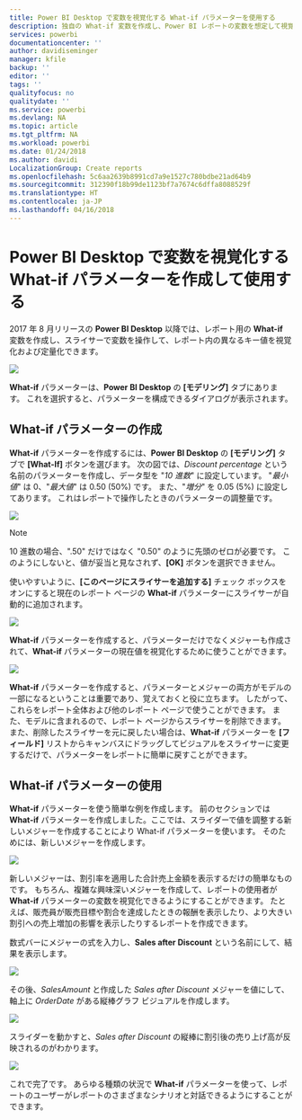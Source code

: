 ```yaml
---
title: Power BI Desktop で変数を視覚化する What-if パラメーターを使用する
description: 独自の What-if 変数を作成し、Power BI レポートの変数を想定して視覚化します
services: powerbi
documentationcenter: ''
author: davidiseminger
manager: kfile
backup: ''
editor: ''
tags: ''
qualityfocus: no
qualitydate: ''
ms.service: powerbi
ms.devlang: NA
ms.topic: article
ms.tgt_pltfrm: NA
ms.workload: powerbi
ms.date: 01/24/2018
ms.author: davidi
LocalizationGroup: Create reports
ms.openlocfilehash: 5c6aa2639b8991cd7a9e1527c780bdbe21ad64b9
ms.sourcegitcommit: 312390f18b99de1123bf7a7674c6dffa8088529f
ms.translationtype: HT
ms.contentlocale: ja-JP
ms.lasthandoff: 04/16/2018
---
```

# <a name="create-and-use-a-what-if-parameter-to-visualize-variables-in-power-bi-desktop"></a>Power BI Desktop で変数を視覚化する What-if パラメーターを作成して使用する
2017 年 8 月リリースの **Power BI Desktop** 以降では、レポート用の **What-if** 変数を作成し、スライサーで変数を操作して、レポート内の異なるキー値を視覚化および定量化できます。

![](media/desktop-what-if/what-if_01.png)

**What-if** パラメーターは、**Power BI Desktop** の **[モデリング]** タブにあります。 これを選択すると、パラメーターを構成できるダイアログが表示されます。

## <a name="creating-a-what-if-parameter"></a>What-if パラメーターの作成
**What-if** パラメーターを作成するには、**Power BI Desktop** の **[モデリング]** タブで **[What-If]** ボタンを選びます。 次の図では、*Discount percentage* という名前のパラメーターを作成し、データ型を "*10 進数*" に設定しています。 "*最小値*" は 0、"*最大値*" は 0.50 (50%) です。 また、"*増分*" を 0.05 (5%) に設定してあります。 これはレポートで操作したときのパラメーターの調整量です。

![](media/desktop-what-if/what-if_02.png)

> [!NOTE]
> 10 進数の場合、".50" だけではなく "0.50" のように先頭のゼロが必要です。 このようにしないと、値が妥当と見なされず、**[OK]** ボタンを選択できません。
> 
> 

使いやすいように、**[このページにスライサーを追加する]** チェック ボックスをオンにすると現在のレポート ページの **What-if** パラメーターにスライサーが自動的に追加されます。

![](media/desktop-what-if/what-if_03.png)

**What-if** パラメーターを作成すると、パラメーターだけでなくメジャーも作成されて、**What-if** パラメーターの現在値を視覚化するために使うことができます。

![](media/desktop-what-if/what-if_04.png)

**What-if** パラメーターを作成すると、パラメーターとメジャーの両方がモデルの一部になるということは重要であり、覚えておくと役に立ちます。 したがって、これらをレポート全体および他のレポート ページで使うことができます。 また、モデルに含まれるので、レポート ページからスライサーを削除できます。また、削除したスライサーを元に戻したい場合は、**What-if** パラメーターを **[フィールド]** リストからキャンバスにドラッグしてビジュアルをスライサーに変更するだけで、パラメーターをレポートに簡単に戻すことができます。

## <a name="using-a-what-if-parameter"></a>What-if パラメーターの使用
**What-if** パラメーターを使う簡単な例を作成します。 前のセクションでは **What-if** パラメーターを作成しました。ここでは、スライダーで値を調整する新しいメジャーを作成することにより What-if パラメーターを使います。 そのためには、新しいメジャーを作成します。

![](media/desktop-what-if/what-if_05.png)

新しいメジャーは、割引率を適用した合計売上金額を表示するだけの簡単なものです。 もちろん、複雑な興味深いメジャーを作成して、レポートの使用者が **What-if** パラメーターの変数を視覚化できるようにすることができます。 たとえば、販売員が販売目標や割合を達成したときの報酬を表示したり、より大きい割引への売上増加の影響を表示したりするレポートを作成できます。

数式バーにメジャーの式を入力し、**Sales after Discount** という名前にして、結果を表示します。

![](media/desktop-what-if/what-if_06.png)

その後、*SalesAmount* と作成した *Sales after Discount* メジャーを値にして、軸上に *OrderDate* がある縦棒グラフ ビジュアルを作成します。

![](media/desktop-what-if/what-if_07.png)

スライダーを動かすと、*Sales after Discount* の縦棒に割引後の売り上げ高が反映されるのがわかります。

![](media/desktop-what-if/what-if_08.png)

これで完了です。 あらゆる種類の状況で **What-if** パラメーターを使って、レポートのユーザーがレポートのさまざまなシナリオと対話できるようにすることができます。

